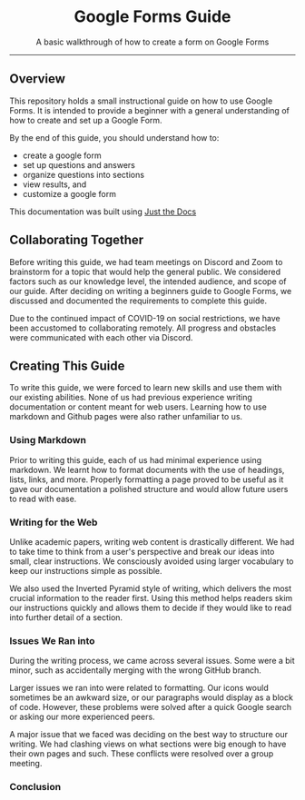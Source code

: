<h1 align="center">Google Forms Guide</h1>

<p align="center">A basic walkthrough of how to create a form on Google Forms</p>

<hr>


## Overview

This repository holds a small instructional guide on how to use Google Forms. It is intended to provide a beginner with a general understanding of how to create and set up a Google Form.

By the end of this guide, you should understand how to:
- create a google form
- set up questions and answers
- organize questions into sections
- view results, and
- customize a google form

This documentation was built using [Just the Docs](https://github.com/pmarsceill/just-the-docs)

## Collaborating Together

Before writing this guide, we had team meetings on Discord and Zoom to brainstorm for a topic that would help the general public. We considered factors such as our knowledge level, the intended audience, and scope of our guide. After deciding on writing a beginners guide to Google Forms, we discussed and documented the requirements to complete this guide.

Due to the continued impact of COVID-19 on social restrictions, we have been accustomed to collaborating remotely. All progress and obstacles were communicated with each other via Discord.

## Creating This Guide

To write this guide, we were forced to learn new skills and use them with our existing abilities. None of us had previous experience writing documentation or content meant for web users. Learning how to use markdown and Github pages were also rather unfamiliar to us.

### Using Markdown

Prior to writing this guide, each of us had minimal experience using markdown. We learnt how to format documents with the use of headings, lists, links, and more. Properly formatting a page proved to be useful as it gave our documentation a polished structure and would allow future users to read with ease.

### Writing for the Web

Unlike academic papers, writing web content is drastically different. We had to take time to think from a user's perspective and break our ideas into small, clear instructions. We consciously avoided using larger vocabulary to keep our instructions simple as possible.

We also used the Inverted Pyramid style of writing, which delivers the most crucial information to the reader first. Using this method helps readers skim our instructions quickly and allows them to decide if they would like to read into further detail of a section.

### Issues We Ran into

During the writing process, we came across several issues. Some were a bit minor, such as accidentally merging with the wrong GitHub branch.

Larger issues we ran into were related to formatting. Our icons would sometimes be an awkward size, or our paragraphs would display as a block of code. However, these problems were solved after a quick Google search or asking our more experienced peers.

A major issue that we faced was deciding on the best way to structure our writing. We had clashing views on what sections were big enough to have their own pages and such. These conflicts were resolved over a group meeting.

### Conclusion
